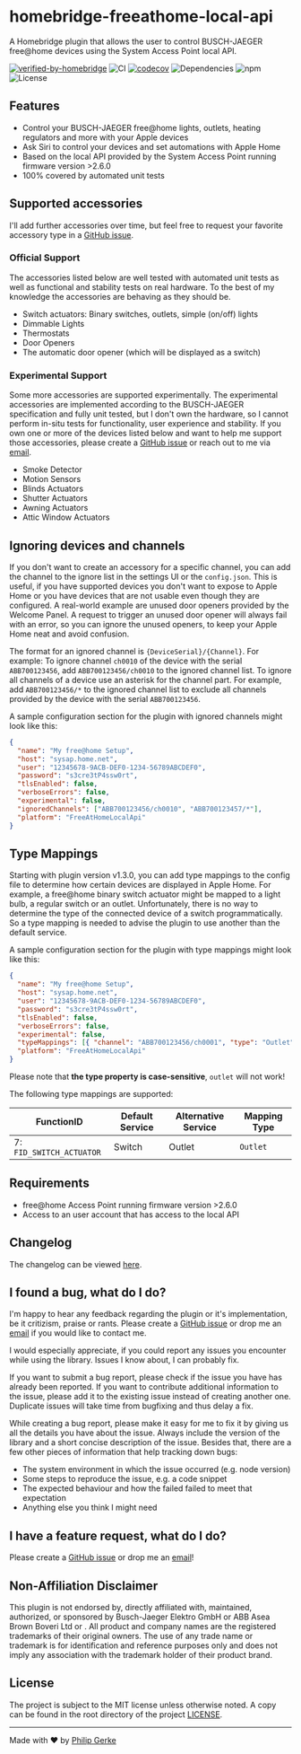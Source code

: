 # homebridge-freeathome-local-api

A Homebridge plugin that allows the user to control BUSCH-JAEGER free@home devices using the System Access Point local API.

[![verified-by-homebridge](https://badgen.net/badge/homebridge/verified/purple)](https://github.com/homebridge/homebridge/wiki/Verified-Plugins)
![CI](https://img.shields.io/github/workflow/status/pgerke/homebridge-freeathome-local-api/Continuous%20Integration?style=flat-square)
[![codecov](https://codecov.io/gh/pgerke/homebridge-freeathome-local-api/branch/main/graph/badge.svg?token=V5ICB2MGH0)](https://codecov.io/gh/pgerke/homebridge-freeathome-local-api)
![Dependencies](https://img.shields.io/librariesio/release/npm/homebridge-freeathome-local-api?style=flat-square)
![npm](https://img.shields.io/npm/v/homebridge-freeathome-local-api?style=flat-square)
![License](https://img.shields.io/github/license/pgerke/homebridge-freeathome-local-api?style=flat-square)

## Features

- Control your BUSCH-JAEGER free@home lights, outlets, heating regulators and more with your Apple devices
- Ask Siri to control your devices and set automations with Apple Home
- Based on the local API provided by the System Access Point running firmware version >2.6.0
- 100% covered by automated unit tests

## Supported accessories

I'll add further accessories over time, but feel free to request your favorite accessory type in a [GitHub issue](https://github.com/pgerke/homebridge-freeathome-local-api/issues).

### Official Support

The accessories listed below are well tested with automated unit tests as well as functional and stability tests on real hardware. To the best of my knowledge the accessories are behaving as they should be.

- Switch actuators: Binary switches, outlets, simple (on/off) lights
- Dimmable Lights
- Thermostats
- Door Openers
- The automatic door opener (which will be displayed as a switch)

### Experimental Support

Some more accessories are supported experimentally. The experimental accessories are implemented according to the BUSCH-JAEGER specification and fully unit tested, but I don't own the hardware, so I cannot perform in-situ tests for functionality, user experience and stability. If you own one or more of the devices listed below and want to help me support those accessories, please create a [GitHub issue](https://github.com/pgerke/homebridge-freeathome-local-api/issues) or reach out to me via [email](mailto:info@philipgerke.com).

- Smoke Detector
- Motion Sensors
- Blinds Actuators
- Shutter Actuators
- Awning Actuators
- Attic Window Actuators

## Ignoring devices and channels

If you don't want to create an accessory for a specific channel, you can add the channel to the ignore list in the settings UI or the `config.json`. This is useful, if you have supported devices you don't want to expose to Apple Home or you have devices that are not usable even though they are configured. A real-world example are unused door openers provided by the Welcome Panel. A request to trigger an unused door opener will always fail with an error, so you can ignore the unused openers, to keep your Apple Home neat and avoid confusion.

The format for an ignored channel is `{DeviceSerial}/{Channel}`. For example: To ignore channel `ch0010` of the device with the serial `ABB700123456`, add `ABB700123456/ch0010` to the ignored channel list. To ignore all channels of a device use an asterisk for the channel part. For example, add `ABB700123456/*` to the ignored channel list to exclude all channels provided by the device with the serial `ABB700123456`.

A sample configuration section for the plugin with ignored channels might look like this:

```json
{
  "name": "My free@home Setup",
  "host": "sysap.home.net",
  "user": "12345678-9ACB-DEF0-1234-56789ABCDEF0",
  "password": "s3cre3tP4ssw0rt",
  "tlsEnabled": false,
  "verboseErrors": false,
  "experimental": false,
  "ignoredChannels": ["ABB700123456/ch0010", "ABB700123457/*"],
  "platform": "FreeAtHomeLocalApi"
}
```

## Type Mappings

Starting with plugin version v1.3.0, you can add type mappings to the config file to determine how certain devices are displayed in Apple Home. For example, a free@home binary switch actuator might be mapped to a light bulb, a regular switch or an outlet. Unfortunately, there is no way to determine the type of the connected device of a switch programmatically. So a type mapping is needed to advise the plugin to use another than the default service.

A sample configuration section for the plugin with type mappings might look like this:

```json
{
  "name": "My free@home Setup",
  "host": "sysap.home.net",
  "user": "12345678-9ACB-DEF0-1234-56789ABCDEF0",
  "password": "s3cre3tP4ssw0rt",
  "tlsEnabled": false,
  "verboseErrors": false,
  "experimental": false,
  "typeMappings": [{ "channel": "ABB700123456/ch0001", "type": "Outlet" }],
  "platform": "FreeAtHomeLocalApi"
}
```

Please note that **the type property is case-sensitive**, `outlet` will not work!

The following type mappings are supported:

| FunctionID               | Default Service | Alternative Service | Mapping Type |
| ------------------------ | --------------- | ------------------- | ------------ |
| 7: `FID_SWITCH_ACTUATOR` | Switch          | Outlet              | `Outlet`     |

## Requirements

- free@home Access Point running firmware version >2.6.0
- Access to an user account that has access to the local API

## Changelog

The changelog can be viewed [here](CHANGELOG.md).

## I found a bug, what do I do?

I'm happy to hear any feedback regarding the plugin or it's implementation, be it critizism, praise or rants. Please create a [GitHub issue](https://github.com/pgerke/homebridge-freeathome-local-api/issues) or drop me an [email](mailto:info@philipgerke.com) if you would like to contact me.

I would especially appreciate, if you could report any issues you encounter while using the library. Issues I know about, I can probably fix.

If you want to submit a bug report, please check if the issue you have has already been reported. If you want to contribute additional information to the issue, please add it to the existing issue instead of creating another one. Duplicate issues will take time from bugfixing and thus delay a fix.

While creating a bug report, please make it easy for me to fix it by giving us all the details you have about the issue. Always include the version of the library and a short concise description of the issue. Besides that, there are a few other pieces of information that help tracking down bugs:

- The system environment in which the issue occurred (e.g. node version)
- Some steps to reproduce the issue, e.g. a code snippet
- The expected behaviour and how the failed failed to meet that expectation
- Anything else you think I might need

## I have a feature request, what do I do?

Please create a [GitHub issue](https://github.com/pgerke/homebridge-freeathome-local-api/issues) or drop me an [email](mailto:info@philipgerke.com)!

## Non-Affiliation Disclaimer

This plugin is not endorsed by, directly affiliated with, maintained, authorized, or sponsored by Busch-Jaeger Elektro GmbH or ABB Asea Brown Boveri Ltd or . All product and company names are the registered trademarks of their original owners. The use of any trade name or trademark is for identification and reference purposes only and does not imply any association with the trademark holder of their product brand.

## License

The project is subject to the MIT license unless otherwise noted. A copy can be found in the root directory of the project [LICENSE](./LICENSE).

<hr>

Made with ❤️ by [Philip Gerke](https://github.com/pgerke)

